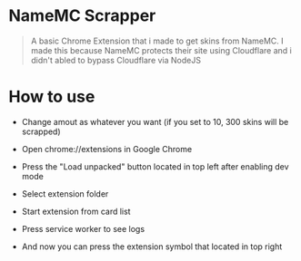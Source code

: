 # NameMC Scrapper
> A basic Chrome Extension that i made to get skins from NameMC.
I made this because NameMC protects their site using Cloudflare and i didn't abled to bypass Cloudflare via NodeJS

# How to use
- Change amout as whatever you want (if you set to 10, 300 skins 
will be scrapped)

- Open chrome://extensions in Google Chrome

- Press the "Load unpacked" button located in top left after enabling dev mode

- Select extension folder

- Start extension from card list

- Press service worker to see logs

- And now you can press the extension symbol that located in top right
